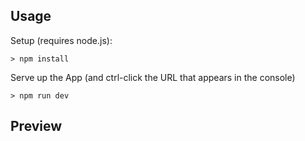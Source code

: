 ## Usage

Setup (requires node.js):
```
> npm install
```

Serve up the App (and ctrl-click the URL that appears in the console)
```
> npm run dev
```

## Preview

